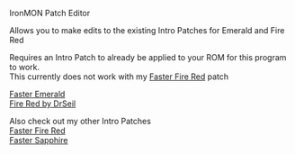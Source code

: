 IronMON Patch Editor

Allows you to make edits to the existing Intro Patches for Emerald and Fire Red

Requires an Intro Patch to already be applied to your ROM for this program to work.  
This currently does not work with my [Faster Fire Red](https://github.com/DrMaple/Faster-Fire-Red) patch

[Faster Emerald](https://github.com/DrMaple/Faster-Emerald)  
[Fire Red by DrSeil](https://github.com/DrSeil/FireRed-Intro-Patch/releases/latest)

Also check out my other Intro Patches  
[Faster Fire Red](https://github.com/DrMaple/Faster-Fire-Red)  
[Faster Sapphire](https://github.com/DrMaple/Faster-Sapphire)

